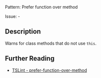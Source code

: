 Pattern: Prefer function over method

Issue: -

## Description

Warns for class methods that do not use `this`.

## Further Reading

* [TSLint - prefer-function-over-method](https://palantir.github.io/tslint/rules/prefer-function-over-method)